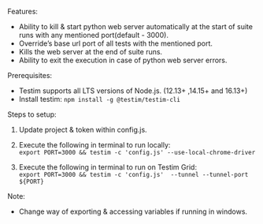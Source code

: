 
Features: </br>

* Ability to kill & start python web server automatically at the start of suite runs with any mentioned port(default - 3000).
* Override’s base url port of all tests with the mentioned port.
* Kills the web server at the end of suite runs.
* Ability to exit the execution in case of python web server errors.</br>

Prerequisites: </br>
* Testim supports all LTS versions of Node.js. (12.13+ ,14.15+ and 16.13+) </br>
* Install testim:  ```npm install -g @testim/testim-cli```

Steps to setup: </br>

1. Update project & token within config.js.</br>

2. Execute the following in terminal to run locally: </br>
```export PORT=3000 && testim -c 'config.js' --use-local-chrome-driver```

3. Execute the following in terminal to run on Testim Grid: </br>
```export PORT=3000 && testim -c 'config.js'  --tunnel --tunnel-port ${PORT}```


Note:</br>
* Change way of exporting & accessing variables if running in windows.